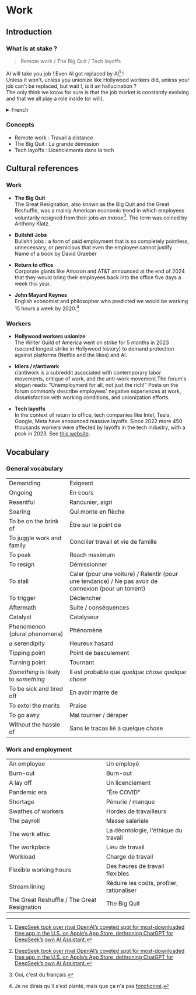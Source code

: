 # Work

## Introduction

### What is at stake ?

> Remote work / The Big Quit / Tech layoffs

AI will take you job ! Even AI got replaced by AI[^1] !  
Unless it won't, unless you unionize like Hollywood workers did, unless your job can't be replaced, but wait !, is it an hallucination ?  
The only think we know for sure is that the job market is constantly evolving and that we all play a role inside (or will).
<details>
<summary>French</summary>

L'IA va prendre votre travail ! Même l'IA a été remplacée par l'IA[^1] !
À moins que non, à moins que vous ne vous syndiquiez comme les travailleurs d'Hollywood l'ont fait, à moins que votre travail ne puisse être remplacé, mais attendez !, est-ce une hallucination ?
La seule chose dont nous sommes sûrs, c'est que le marché du travail évolue constamment et que nous jouons tous un rôle à l'intérieur (ou jouerons).

</details>

### Concepts

* Remote work : Travail à distance
* The Big Quit : La grande démission
* Tech layoffs : Licenciements dans la tech

## Cultural references

### Work

* **The Big Quit**  
The Great Resignation, also known as the Big Quit and the Great Reshuffle, was a mainly American economic trend in which employees voluntarily resigned from their jobs *en masse*[^2]. The term was coined by Anthony Klatz.

* **Bullshit Jobs**  
Bullshit jobs : a form of paid employment that is so completely pointless, unnecessary, or pernicious that even the employee cannot justify  
Name of a book by David Graeber

* **Return to office**  
Corporate giants like Amazon and AT&T announced at the end of 2024 that they would bring their employees back into the office five days a week this year.

* **John Mayard Keynes**  
English economist and philosopher who predicted we would be working 15 hours a week by 2020.[^3]

### Workers

* **Hollywood workers unionize**  
The Writer Guild of America went on strike for 5 months in 2023 (second longest strike in Hollywood history) to demand protection against platforms (Netflix and the likes) and AI.

* **Idlers / r/antiwork**  
r/antiwork is a subreddit associated with contemporary labor movements, critique of work, and the anti-work movement.The forum's slogan reads: "Unemployment for all, not just the rich!" Posts on the forum commonly describe employees' negative experiences at work, dissatisfaction with working conditions, and unionization efforts.

* **Tech layoffs**  
In the context of return to office, tech companies like Intel, Tesla, Google, Meta have announced massive layoffs. Since 2022 more 450 thousands workers were affected by layoffs in the tech industry, with a peak in 2023. See [this website](https://layoffs.fyi/).

## Vocabulary

### General vocabulary

|     |     |
| --- | --- |
| Demanding | Exigeant |
| Ongoing | En cours |
| Resentful | Rancunier, aigri |
| Soaring | Qui monte en flèche |
| To be on the brink of | Être sur le point de |
| To juggle work and family | Concilier travail et vie de famille |
| To peak | Reach maximum |
| To resign | Démissionner |
| To stall | Caler (pour une voiture) / Ralentir (pour une tendance) / Ne pas avoir de connexion (pour un torrent) |
| To trigger | Déclencher |
| Aftermath | Suite / conséquences |
| Catalyst | Catalyseur |
| Phenomenon (plural phenomena) | Phénomène |
| ⌀ serendipity | Heureux hasard |
| Tipping point | Point de basculement |
| Turning point | Tournant |
| *Something* is likely to *something* | Il est probable que *quelque chose* *quelque chose* |
| To be sick and tired off | En avoir marre de |
| To extol the merits | Praise |
| To go awry | Mal tourner / déraper |
| Without the hassle of | Sans le tracas lié à quelque chose |

### Work and employment

|     |     |
| --- | --- |
| An employee | Un employé |
| Burn-out | Burn-out |
| A lay off | Un licenciement |
| Pandemic era | "Ère COVID" |
| Shortage | Pénurie / manque |
| Swathes of workers | Hordes de travailleurs |
| The payroll | Masse salariale |
| The work ethic | La déontologie, l'éthique du travail |
| The workplace | Lieu de travail |
| Workload | Charge de travail |
| Flexible working hours | Des heures de travail flexibles |
| Stream lining | Réduire les coûts, profiler, rationaliser |
| The Great Reshuffle / The Great Resignation | The Big Quit |

[^1]: [DeepSeek took over rival OpenAI’s coveted spot for most-downloaded free app in the U.S. on Apple’s App Store, dethroning ChatGPT for DeepSeek’s own AI Assistant.](https://www.cnbc.com/2025/01/27/chinas-deepseek-ai-tops-chatgpt-app-store-what-you-should-know.html)
[^2]: Oui, c'est du français.
[^3]: Je ne dirais qu'il s'est planté, mais que ça n'a pas [fonctionné](https://www.youtube.com/watch?v=vC7C4BEvhRs).
